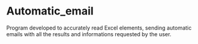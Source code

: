 # Automatic_email
Program developed to accurately read Excel elements,
sending automatic emails with all the results and informations requested by the user.
